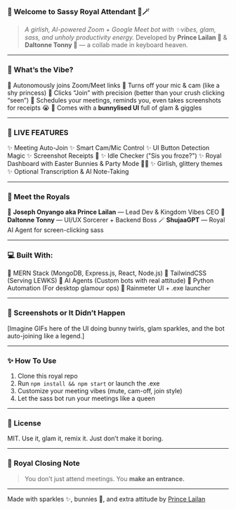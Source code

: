 ### 👑 Welcome to **Sassy Royal Attendant** 🐰🪄

> *A girlish, AI-powered Zoom + Google Meet bot with ✨vibes, glam, sass, and unholy productivity energy.*
> Developed by **Prince Lailan 👸** & **Daltonne Tonny 👑** — a collab made in keyboard heaven.

---

### 🌛 What’s the Vibe?

🎀 Autonomously joins Zoom/Meet links
🎀 Turns off your mic & cam (like a shy princess)
🎀 Clicks “Join” with precision (better than your crush clicking “seen”)
🎀 Schedules your meetings, reminds you, even takes screenshots for receipts 😭
🎀 Comes with a **bunnylised UI** full of glam & giggles

---

### 🎉 LIVE FEATURES

✨ Meeting Auto-Join
✨ Smart Cam/Mic Control
✨ UI Button Detection Magic
✨ Screenshot Receipts 👑
✨ Idle Checker ("Sis you froze?")
✨ Royal Dashboard with Easter Bunnies & Party Mode 🐇🎈
✨ Girlish, glittery themes
✨ Optional Transcription & AI Note-Taking

---

### 🌈 Meet the Royals

👸 **Joseph Onyango aka Prince Lailan** — Lead Dev & Kingdom Vibes CEO
👑 **Daltonne Tonny** — UI/UX Sorcerer + Backend Boss
🪄 **ShujaaGPT** — Royal AI Agent for screen-clicking sass

---

### 💻 Built With:

🔪 MERN Stack (MongoDB, Express.js, React, Node.js)
🎨 TailwindCSS (Serving LEWKS)
🧠 AI Agents (Custom bots with real attitude)
💅 Python Automation (For desktop glamour ops)
🐰 Rainmeter UI + .exe launcher

---

### 📸 Screenshots or It Didn’t Happen

\[Imagine GIFs here of the UI doing bunny twirls, glam sparkles, and the bot auto-joining like a legend.]

---

### ✨ How To Use

1. Clone this royal repo
2. Run `npm install && npm start` or launch the .exe
3. Customize your meeting vibes (mute, cam-off, join style)
4. Let the sass bot run your meetings like a queen

---

### 🌊 License

MIT. Use it, glam it, remix it. Just don’t make it boring.

---

### 🎩 Royal Closing Note

> You don’t just attend meetings. You **make an entrance.**

---

Made with sparkles ✨, bunnies 🐰, and extra attitude by [Prince Lailan](https://github.com/princelailan)

